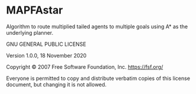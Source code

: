 # MAPFAstar
Algorithm to route multiplied tailed agents to multiple goals using A* as the underlying planner.

GNU GENERAL PUBLIC LICENSE

Version 1.0.0, 18 November 2020

Copyright © 2007 Free Software Foundation, Inc. <https://fsf.org/>

Everyone is permitted to copy and distribute verbatim copies of this license document, but changing it is not allowed.
